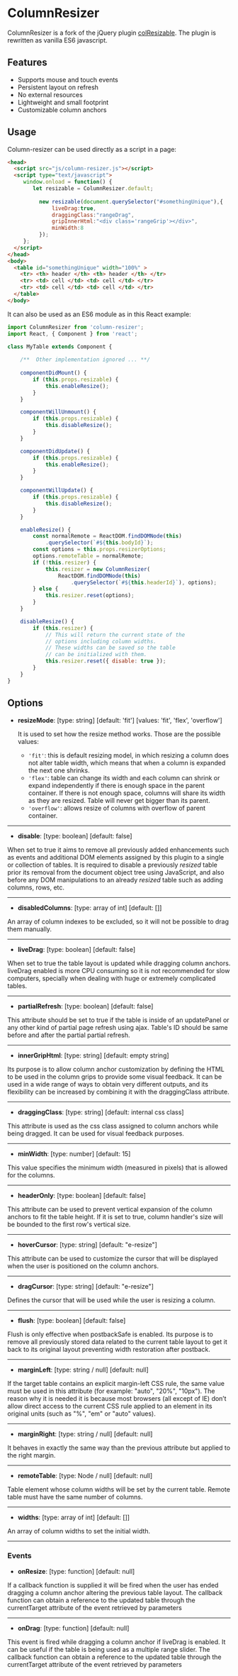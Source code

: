# ColumnResizer

ColumnResizer is a fork of the jQuery plugin [colResizable](http://bacubacu.com/colresizable/). The plugin is rewritten as vanilla ES6 javascript.

## Features

* Supports mouse and touch events
* Persistent layout on refresh
* No external resources
* Lightweight and small footprint
* Customizable column anchors

## Usage

Column-resizer can be used directly as a script in a page:

```html
<head>
  <script src="js/column-resizer.js"></script>
  <script type="text/javascript">
     window.onload = function() {
        let resizable = ColumnResizer.default;
        
          new resizable(document.querySelector("#somethingUnique"),{
              liveDrag:true,
              draggingClass:"rangeDrag",
              gripInnerHtml:"<div class='rangeGrip'></div>",
              minWidth:8
          });
     };
  </script>
</head>
<body>	 
  <table id="somethingUnique" width="100%" >
    <tr> <th> header </th> <th> header </th> </tr>
    <tr> <td> cell </td> <td> cell </td> </tr>							
    <tr> <td> cell </td> <td> cell </td> </tr>							
  </table>	
</body>
```

It can also be used as an ES6 module as in this React example:

```javascript
import ColumnResizer from 'column-resizer';
import React, { Component } from 'react';

class MyTable extends Component {
    
    /**  Other implementation ignored ... **/
    
    componentDidMount() {
        if (this.props.resizable) {
            this.enableResize();
        }
    }

    componentWillUnmount() {
        if (this.props.resizable) {
            this.disableResize();
        }
    }

    componentDidUpdate() {
        if (this.props.resizable) {
            this.enableResize();
        }
    }

    componentWillUpdate() {
        if (this.props.resizable) {
            this.disableResize();
        }
    }

    enableResize() {
        const normalRemote = ReactDOM.findDOMNode(this)
            .querySelector(`#${this.bodyId}`);
        const options = this.props.resizerOptions;
        options.remoteTable = normalRemote;
        if (!this.resizer) {
            this.resizer = new ColumnResizer(
                ReactDOM.findDOMNode(this)
                    .querySelector(`#${this.headerId}`), options);
        } else {
            this.resizer.reset(options);
        }
    }

    disableResize() {
        if (this.resizer) {
            // This will return the current state of the 
            // options including column widths.
            // These widths can be saved so the table 
            // can be initialized with them.
            this.resizer.reset({ disable: true });
        }
    }
}

```
## Options

*  **resizeMode**: [type: string] [default: 'fit'] [values: 'fit', 'flex', 'overflow']

    It is used to set how the resize method works. Those are the possible values:
    
    * `'fit'`:  this is default resizing model, in which resizing a column does not alter table width, which means that when a column is expanded the next one shrinks. 
    * `'flex'`: table can change its width and each column can shrink or expand independently if there is enough space in the parent container. If there is not enough space, columns will share its width as they are resized. Table will never get bigger than its parent.
    * `'overflow'`: allows resize of columns with overflow of parent container.

___
* **disable**: [type: boolean] [default: false] 

When set to true it aims to remove all previously added enhancements such as events and additional DOM elements assigned by this plugin to a single or collection of tables. It is required to disable a previously *resized* table prior its removal from the document object tree using JavaScript, and also before any DOM manipulations to an already *resized* table such as adding columns, rows, etc.

___
* **disabledColumns**: [type: array of int] [default: []] 

An array of column indexes to be excluded, so it will not be possible to drag them manually.

___
*  **liveDrag**: [type: boolean] [default: false] 

When set to true the table layout is updated while dragging column anchors. liveDrag enabled is more CPU consuming so it is not recommended for slow computers, specially when dealing with huge or extremely complicated tables.

___

*  **partialRefresh**: [type: boolean] [default: false] 

This attribute should be set to true if the table is inside of an updatePanel or any other kind of partial page refresh using ajax. Table's ID should be same before and after the partial partial refresh.

___

* **innerGripHtml**: [type: string] [default: empty string] 

Its purpose is to allow column anchor customization by defining the HTML to be used in the column grips to provide some visual feedback. It can be used in a wide range of ways to obtain very different outputs, and its flexibility can be increased by combining it with the draggingClass attribute.
___

* **draggingClass**: [type: string] [default: internal css class] 

This attribute is used as the css class assigned to column anchors while being dragged. It can be used for visual feedback purposes.
___

* **minWidth**: [type: number] [default: 15] 

This value specifies the minimum width (measured in pixels) that is allowed for the columns.
___

* **headerOnly**: [type: boolean] [default: false] 

This attribute can be used to prevent vertical expansion of the column anchors to fit the table height. If it is set to true, column handler's size will be bounded to the first row's vertical size.
___

* **hoverCursor**: [type: string] [default: "e-resize"] 

This attribute can be used to customize the cursor that will be displayed when the user is positioned on the column anchors.
___

* **dragCursor**: [type: string] [default: "e-resize"] 

Defines the cursor that will be used while the user is resizing a column.
___

* **flush**: [type: boolean] [default: false] 

Flush is only effective when postbackSafe is enabled. Its purpose is to remove all previously stored data related to the current table layout to get it back to its original layout preventing width restoration after postback.
___

* **marginLeft**: [type: string / null] [default: null] 

If the target table contains an explicit margin-left CSS rule, the same value must be used in this attribute (for example: "auto", "20%", "10px"). The reason why it is needed it is because most browsers (all except of IE) don’t allow direct access to the current CSS rule applied to an element in its original units (such as "%", "em" or "auto" values).
___

* **marginRight**: [type: string / null] [default: null] 

It behaves in exactly the same way than the previous attribute but applied to the right margin.
___

* **remoteTable**: [type: Node / null] [default: null] 

Table element whose column widths will be set by the current table. Remote table must have the same number of columns.
___

* **widths**: [type: array of int] [default: []] 

An array of column widths to set the initial width.
___

### Events
* **onResize**: [type: function] [default: null] 

If a callback function is supplied it will be fired when the user has ended dragging a column anchor altering the previous table layout. The callback function can obtain a reference to the updated table through the currentTarget attribute of the event retrieved by parameters

___
* **onDrag**: [type: function] [default: null] 

This event is fired while dragging a column anchor if liveDrag is enabled. It can be useful if the table is being used as a multiple range slider. The callback function can obtain a reference to the updated table through the currentTarget attribute of the event retrieved by parameters

